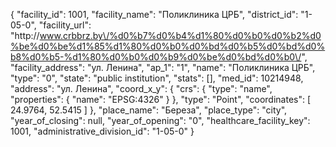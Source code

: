 {
    "facility_id": 1001,
    "facility_name": "Поликлиника ЦРБ",
    "district_id": "1-05-0",
    "facility_url": "http:\/\/www.crbbrz.by\/%d0%b7%d0%b4%d1%80%d0%b0%d0%b2%d0%be%d0%be%d1%85%d1%80%d0%b0%d0%bd%d0%b5%d0%bd%d0%b8%d0%b5-%d1%80%d0%b0%d0%b9%d0%be%d0%bd%d0%b0\/",
    "facility_address": "ул. Ленина",
    "ap_1": "1",
    "name": "Поликлиника ЦРБ",
    "type": "0",
    "state": "public institution",
    "stats": [],
    "med_id": 10214948,
    "address": "ул. Ленина",
    "coord_x_y": {
        "crs": {
            "type": "name",
            "properties": {
                "name": "EPSG:4326"
            }
        },
        "type": "Point",
        "coordinates": [
            24.9764,
            52.5415
        ]
    },
    "place_name": "Береза",
    "place_type": "city",
    "year_of_closing": null,
    "year_of_opening": "0",
    "healthcare_facility_key": 1001,
    "administrative_division_id": "1-05-0"
}